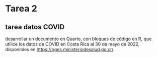 # Tarea 2  
## tarea datos COVID

desarrollar un documento en Quarto, con bloques de código en R, que utilice los datos de COVID en Costa Rica al 30 de mayo de 2022, disponibles en https://oges.ministeriodesalud.go.cr/.
